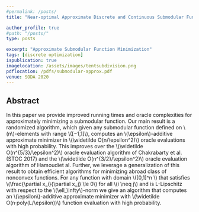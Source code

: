 ```yaml
---
#permalink: /posts/
title: "Near-optimal Approximate Discrete and Continuous Submodular Function Minimization"

author_profile: true
#path: "/posts/"
type: posts

excerpt: "Approximate Submodular Function Minimization"
tags: [discrete optimization]
ispublication: true
imagelocation: /assets/images/tentsubdivision.png
pdflocation: /pdfs/submodular-approx.pdf
venue: SODA 2020
---
```

## Abstract
In this paper we provide improved running times and oracle complexities for approximately minimizing a submodular function. Our main result is a randomized algorithm, which given any submodular function defined on \\(n\\)-elements with range \\([−1,1]\\), computes an \\(\epsilon\\)-additive approximate minimizer in \\(\widetilde O(n/\epsilon^2)\\) oracle evaluations with high probability. This improves over the \\(\widetilde O(n^{5/3}/\epsilon^2)\\) oracle evaluation algorithm of Chakrabarty et al.(STOC 2017) and the \\(\widetilde O(n^{3/2}/\epsilon^2)\\) oracle evaluation algorithm of Hamoudiet al. Further, we leverage a generalization of this result to obtain efficient algorithms for minimizing abroad class of nonconvex functions. For any function with domain \\([0,1]^n \\) that satisfies \\(\frac{\partial x_i}{\partial x_j} \le 0\\) for all \\(i \neq j\\) and is L-Lipschitz with respect to the \\(\ell_\infty\\)-norm we give an algorithm that computes an \\(\epsilon\\)-additive approximate minimizer with \\(\widetilde O(n·poly(L/\epsilon))\\) function evaluation with high probability.

<!-- ## Main Idea -->
